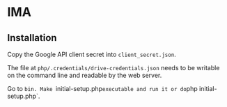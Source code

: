 # IMA

## Installation
Copy the Google API client secret into `client_secret.json`.

The file at `php/.credentials/drive-credentials.json` needs to be writable on the command line and readable by the web server.

Go to `bin. Make `initial-setup.php` executable and run it or do `php initial-setup.php`.